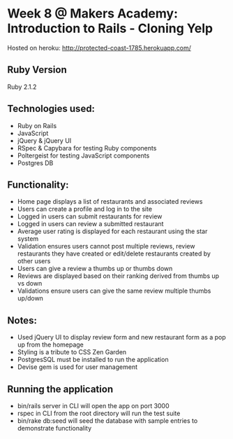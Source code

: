 Week 8 @ Makers Academy: Introduction to Rails - Cloning Yelp
============

Hosted on heroku: http://protected-coast-1785.herokuapp.com/

Ruby Version
------------

Ruby 2.1.2

Technologies used:
------------------
- Ruby on Rails
- JavaScript
- jQuery & jQuery UI
- RSpec & Capybara for testing Ruby components
- Poltergeist for testing JavaScript components
- Postgres DB

Functionality:
-------------
- Home page displays a list of restaurants and associated reviews
- Users can create a profile and log in to the site
- Logged in users can submit restaurants for review
- Logged in users can review a submitted restaurant
- Average user rating is displayed for each restaurant using the star system
- Validation ensures users cannot post multiple reviews, review restaurants they have created or edit/delete restaurants created by other users
- Users can give a review a thumbs up or thumbs down
- Reviews are displayed based on their ranking derived from thumbs up vs down
- Validations ensure users can give the same review multiple thumbs up/down

Notes:
------
- Used jQuery UI to display review form and new restaurant form as a pop up from the homepage
- Styling is a tribute to CSS Zen Garden
- PostgresSQL must be installed to run the application
- Devise gem is used for user management

Running the application
-----------------------
- bin/rails server in CLI will open the app on port 3000
- rspec in CLI from the root directory will run the test suite
- bin/rake db:seed will seed the database with sample entries to demonstrate functionality



